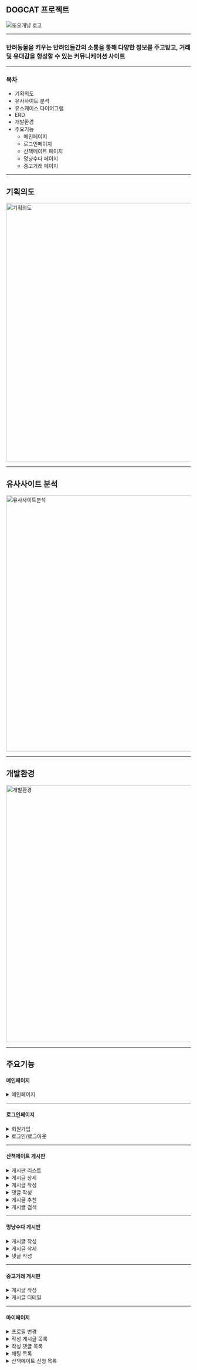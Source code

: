 ## DOGCAT 프로젝트
<div>

![또오개냥 로고](https://github.com/yejin0220/DOGCAT/assets/117423376/58254853-01e2-47ef-8360-c82b66f280aa)

</div>
<hr>

### 반려동물을 키우는 반려인들간의 소통을 통해 다양한 정보를 주고받고, 거래 및 유대감을 형성할 수 있는 커뮤니케이션 사이트

---

### 목차
* 기획의도
* 유사사이트 분석
* 유스케이스 다이어그램
* ERD
* 개발환경
* 주요기능
  - 메인페이지
  - 로그인페이지
  - 산책메이트 페이지
  - 멍냥수다 페이지
  - 중고거래 페이지

---
## 기획의도
<div>
  <img width="704" alt="기획의도" src="https://github.com/yejin0220/DOGCAT/assets/117423376/df33cb74-7f78-42d1-b52d-2cfa8cab5c73">
</div>
<hr>

## 유사사이트 분석
<div>
  <img width="698" alt="유사사이트분석" src="https://github.com/yejin0220/DOGCAT/assets/117423376/44991a5a-e2da-4d61-8691-4ee1908a0755">
</div>
<hr>

## 개발환경
<div>
  <img width="700" alt="개발환경" src="https://github.com/yejin0220/DOGCAT/assets/117423376/c2ed8ac6-e54b-4d33-8c6a-d8430e8de55e">
</div>
<hr>

## 주요기능
<h4>메인페이지</h4>
<details>
  <summary>메인페이지</summary>
  <div markdown="1">

![또오개냥 메인](https://github.com/yejin0220/DOGCAT/assets/117423376/ce1072f2-459a-4e10-a7e7-2064f91c0521)

  </div>
</details>
<hr>

<h4>로그인페이지</h4>
<details>
  <summary>회원가입</summary>
  <div markdown="1">
  </div>
</details>
<details>
  <summary>로그인/로그아웃</summary>
  <div markdown="1">

![로그인 로그아웃](https://github.com/yejin0220/DOGCAT/assets/117423376/11879f3b-2eef-4942-9b4a-4b4b71dd85a3)

  </div>
</details>
<hr>

<h4>산책메이트 게시판</h4>
<details>
  <summary>게시판 리스트</summary>
  <div markdown="1">

![산책 게시판리스트](https://github.com/yejin0220/DOGCAT/assets/117423376/719cccdc-1393-4be5-868d-d2ccde4f688d)

  </div>
</details>
<details>
  <summary>게시글 상세</summary>
  <div markdown="1">

![산책메이트 디테일](https://github.com/yejin0220/DOGCAT/assets/117423376/7ad0cf62-b05b-4ec2-b26e-72468f831abc)

  </div>
</details>
<details>
  <summary>게시글 작성</summary>
  <div markdown="1">

![산책메이트작성](https://github.com/yejin0220/DOGCAT/assets/117423376/fdd0a159-56ee-4d84-b141-71b8d87bea91)

  </div>
</details>
<details>
  <summary>댓글 작성</summary>
  <div markdown="1">

![산책메이트 댓글](https://github.com/yejin0220/DOGCAT/assets/117423376/7b82f6e6-c601-462e-8a8d-371217bdccd7)

  </div>
</details>
<details>
  <summary>게시글 추천</summary>
  <div markdown="1">

![산책메이트 추천](https://github.com/yejin0220/DOGCAT/assets/117423376/05b22117-b3c2-4242-952a-573696393634)

  </div>
</details>
<details>
  <summary>게시글 검색</summary>
  <div markdown="1">

![산책메이트 검색](https://github.com/yejin0220/DOGCAT/assets/117423376/d0eeebe7-a1bd-4534-8f98-09e2d9250590)

  </div>
</details>
<hr>

<h4>멍냥수다 게시판</h4>
<details>
  <summary>게시글 작성</summary>
  <div markdown="1">

![멍냥수다 게시글작성2](https://github.com/yejin0220/DOGCAT/assets/117423376/3db31c15-d6b0-4915-8b20-127b178f8119)

  </div>
</details>
<details>
  <summary>게시글 삭제</summary>
  <div markdown="1">

![멍냥수다 게시글삭제](https://github.com/yejin0220/DOGCAT/assets/117423376/ed1cc8ca-6bc8-4461-88ad-d607c2d4b066)

  </div>
</details>
<details>
  <summary>댓글 작성</summary>
  <div markdown="1">

![멍냥수다 댓글작성](https://github.com/yejin0220/DOGCAT/assets/117423376/7d2864c6-12aa-4eb5-be14-67cf13ad2df3)

  </div>
</details>
<hr>
<h4>중고거래 게시판</h4>
<details>
  <summary>게시글 작성</summary>
  <div markdown="1">

![나눔거래 작성](https://github.com/yejin0220/DOGCAT/assets/117423376/de3a2ce9-e225-46c5-96af-19925da19698)

  </div>
</details>
<details>
  <summary>게시글 디테일</summary>
  <div markdown="1">

![나눔거래 디테일](https://github.com/yejin0220/DOGCAT/assets/117423376/0bae27cb-352d-4f2d-a8fd-41c9e0dad8f7)


  </div>
</details>
<hr>

<h4>마이페이지</h4>
<details>
  <summary>프로필 변경</summary>
  <div markdown="1">

![마이페이지 프로필변경](https://github.com/yejin0220/DOGCAT/assets/117423376/f11b9e13-13ad-4907-9e4e-32aca920cf71)

  </div>
</details>
<details>
  <summary>작성 게시글 목록</summary>
  <div markdown="1">

![마이페이지 - 글 목록 확인](https://github.com/yejin0220/DOGCAT/assets/117423376/88432306-75b7-4c7d-a2c2-dfadc36c35db)

  </div>
</details>
<details>
  <summary>작성 댓글 목록</summary>
  <div markdown="1">

![마이페이지 댓글목록](https://github.com/yejin0220/DOGCAT/assets/117423376/8c71a6a7-5c50-4b1b-aaab-6112d8297668)

  </div>
</details>
<details>
  <summary>채팅 목록</summary>
  <div markdown="1">

![마이페이지 채팅목록](https://github.com/yejin0220/DOGCAT/assets/117423376/d836e0ee-0e4f-441d-a4d9-d40e407537bc)

  </div>
</details>
<details>
  <summary>산책메이트 신청 목록</summary>
  <div markdown="1">

![마이페이지 산책신청](https://github.com/yejin0220/DOGCAT/assets/117423376/98d9a981-fd84-4078-a7b5-ee54cdc1c756)

  </div>
</details>







